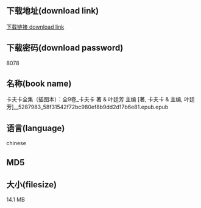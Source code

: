 ## 下载地址(download link)
[下载链接 download link](https://tutu365.netlify.app/?s=%E5%8D%A1%E5%A4%AB%E5%8D%A1%E5%85%A8%E9%9B%86%EF%BC%88%E6%8F%92%E5%9B%BE%E6%9C%AC%EF%BC%89%EF%BC%9A%E5%85%A89%E5%8D%B7_%E5%8D%A1%E5%A4%AB%E5%8D%A1+%E8%91%97+%26+%E5%8F%B6%E5%BB%B7%E8%8A%B3+%E4%B8%BB%E7%BC%96+%5B%E8%91%97%2C+%E5%8D%A1%E5%A4%AB%E5%8D%A1+%26+%E4%B8%BB%E7%BC%96%2C+%E5%8F%B6%E5%BB%B7%E8%8A%B3%5D__5287983_58f31542f72bc980ef8b9dd2d17b6e81.epub)

## 下载密码(download password)
8078

## 名称(book name)
卡夫卡全集（插图本）：全9卷_卡夫卡 著 & 叶廷芳 主编 [著, 卡夫卡 & 主编, 叶廷芳]__5287983_58f31542f72bc980ef8b9dd2d17b6e81.epub.epub

## 语言(language)
chinese

## MD5


## 大小(filesize)
14.1 MB
